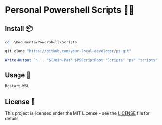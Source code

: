 # Personal Powershell Scripts 🤫🦾

## Install 📦

```powershell
cd ~\Documents\Powershell\Scripts
```

```powershell
git clone "https://github.com/your-local-developer/ps.git"
```

```powershell
Write-Output `n '. "$(Join-Path $PSScriptRoot "Scripts" "ps" "scripts" "restart_wsl.ps1")"' >> $PROFILE
```

## Usage 🚀

```powershell
Restart-WSL
```

## License 📜

This project is licensed under the MIT License - see the [LICENSE](LICENSE) file for details
